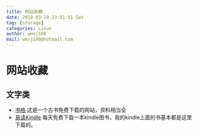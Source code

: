```yaml
---
title: 网站收藏
date: 2018-03-10 23:01:51 Sat
tag: [storage]
categories: Linux
author: wmsj100
mail: wmsj100@hotmail.com
---
```


# 网站收藏

## 文字类
- [书格](https://shuge.org/) 这是一个古书免费下载的网站，资料相当全
- [易读Kindle](http://www.yidukindle.com/ebook.php) 每天免费下载一本kindle图书，我的kindle上面的书基本都是这里下载的。
